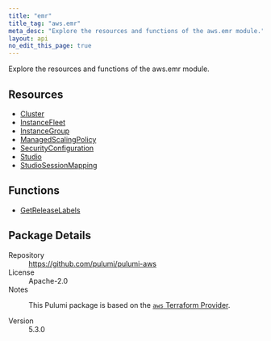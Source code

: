 ```yaml
---
title: "emr"
title_tag: "aws.emr"
meta_desc: "Explore the resources and functions of the aws.emr module."
layout: api
no_edit_this_page: true
---
```


<!-- WARNING: this file was generated by Pulumi Docs Generator. -->
<!-- Do not edit by hand unless you're certain you know what you are doing! -->

Explore the resources and functions of the aws.emr module.

<h2 id="resources">Resources</h2>
<ul class="api">
    <li><a href="cluster" title="Cluster"><span class="api-symbol api-symbol--resource"></span>Cluster</a></li>
    <li><a href="instancefleet" title="InstanceFleet"><span class="api-symbol api-symbol--resource"></span>InstanceFleet</a></li>
    <li><a href="instancegroup" title="InstanceGroup"><span class="api-symbol api-symbol--resource"></span>InstanceGroup</a></li>
    <li><a href="managedscalingpolicy" title="ManagedScalingPolicy"><span class="api-symbol api-symbol--resource"></span>ManagedScalingPolicy</a></li>
    <li><a href="securityconfiguration" title="SecurityConfiguration"><span class="api-symbol api-symbol--resource"></span>SecurityConfiguration</a></li>
    <li><a href="studio" title="Studio"><span class="api-symbol api-symbol--resource"></span>Studio</a></li>
    <li><a href="studiosessionmapping" title="StudioSessionMapping"><span class="api-symbol api-symbol--resource"></span>StudioSessionMapping</a></li>
</ul>

<h2 id="functions">Functions</h2>
<ul class="api">
    <li><a href="getreleaselabels" title="GetReleaseLabels"><span class="api-symbol api-symbol--function"></span>GetReleaseLabels</a></li>
</ul>

<h2 id="package-details">Package Details</h2>
<dl class="package-details">
	<dt>Repository</dt>
	<dd><a href="https://github.com/pulumi/pulumi-aws">https://github.com/pulumi/pulumi-aws</a></dd>
	<dt>License</dt>
	<dd>Apache-2.0</dd>
	<dt>Notes</dt>
	<dd><p>This Pulumi package is based on the <a href="https://github.com/hashicorp/terraform-provider-aws"><code>aws</code> Terraform Provider</a>.</p>
</dd>
	<dt>Version</dt>
	<dd>5.3.0</dd>
</dl>

